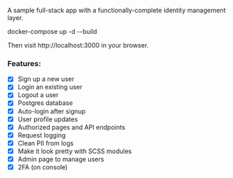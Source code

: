 A sample full-stack app with a functionally-complete identity management layer.

docker-compose up -d --build

Then visit http://localhost:3000 in your browser.


### Features:
- [x] Sign up a new user
- [x] Login an existing user
- [x] Logout a user
- [x] Postgres database
- [x] Auto-login after signup
- [x] User profile updates
- [x] Authorized pages and API endpoints
- [x] Request logging
- [x] Clean PII from logs
- [x] Make it look pretty with SCSS modules
- [x] Admin page to manage users
- [x] 2FA (on console)